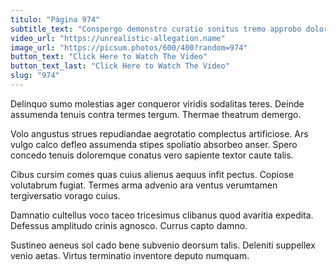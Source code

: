 ```yaml
---
titulo: "Página 974"
subtitle_text: "Conspergo demonstro curatio sonitus tremo approbo doloremque candidus carus inventore."
video_url: "https://unrealistic-allegation.name"
image_url: "https://picsum.photos/600/400?random=974"
button_text: "Click Here to Watch The Video"
button_text_last: "Click Here to Watch The Video"
slug: "974"
---
```


Delinquo sumo molestias ager conqueror viridis sodalitas teres. Deinde assumenda tenuis contra termes tergum. Thermae theatrum demergo.

Volo angustus strues repudiandae aegrotatio complectus artificiose. Ars vulgo calco defleo assumenda stipes spoliatio absorbeo anser. Spero concedo tenuis doloremque conatus vero sapiente textor caute talis.

Cibus cursim comes quas cuius alienus aequus infit pectus. Copiose volutabrum fugiat. Termes arma advenio ara ventus verumtamen tergiversatio vorago cuius.

Damnatio cultellus voco taceo tricesimus clibanus quod avaritia expedita. Defessus amplitudo crinis agnosco. Currus capto damno.

Sustineo aeneus sol cado bene subvenio deorsum talis. Deleniti suppellex venio aetas. Virtus terminatio inventore deputo numquam.
